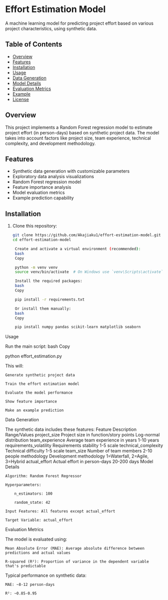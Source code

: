# Effort Estimation Model

A machine learning model for predicting project effort based on various project characteristics, using synthetic data.

## Table of Contents
- [Overview](#overview)
- [Features](#features)
- [Installation](#installation)
- [Usage](#usage)
- [Data Generation](#data-generation)
- [Model Details](#model-details)
- [Evaluation Metrics](#evaluation-metrics)
- [Example](#example)
- [License](#license)

## Overview

This project implements a Random Forest regression model to estimate project effort (in person-days) based on synthetic project data. The model takes into account factors like project size, team experience, technical complexity, and development methodology.

## Features

- Synthetic data generation with customizable parameters
- Exploratory data analysis visualizations
- Random Forest regression model
- Feature importance analysis
- Model evaluation metrics
- Example prediction capability

## Installation

1. Clone this repository:
   ```bash
   git clone https://github.com/Akajiaku1/effort-estimation-model.git
   cd effort-estimation-model

    Create and activate a virtual environment (recommended):
    bash
    Copy

    python -m venv venv
    source venv/bin/activate  # On Windows use `venv\Scripts\activate`

    Install the required packages:
    bash
    Copy

    pip install -r requirements.txt

    Or install them manually:
    bash
    Copy

    pip install numpy pandas scikit-learn matplotlib seaborn

Usage

Run the main script:
bash
Copy

python effort_estimation.py

This will:

    Generate synthetic project data

    Train the effort estimation model

    Evaluate the model performance

    Show feature importance

    Make an example prediction

Data Generation

The synthetic data includes these features:
Feature	Description	Range/Values
project_size	Project size in function/story points	Log-normal distribution
team_experience	Average team experience in years	1-10 years
requirements_volatility	Requirements stability	1-5 scale
technical_complexity	Technical difficulty	1-5 scale
team_size	Number of team members	2-10 people
methodology	Development methodology	1=Waterfall, 2=Agile, 3=Hybrid
actual_effort	Actual effort in person-days	20-200 days
Model Details

    Algorithm: Random Forest Regressor

    Hyperparameters:

        n_estimators: 100

        random_state: 42

    Input Features: All features except actual_effort

    Target Variable: actual_effort

Evaluation Metrics

The model is evaluated using:

    Mean Absolute Error (MAE): Average absolute difference between predictions and actual values

    R-squared (R²): Proportion of variance in the dependent variable that's predictable

Typical performance on synthetic data:

    MAE: ~8-12 person-days

    R²: ~0.85-0.95
